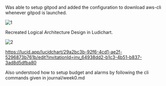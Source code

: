 Was able to setup gitpod and added the configuration to download aws-cli whenever gitpod is launched.

![1](https://github.com/bhanumalhotra123/aws-bootcamp-cruddur-2023/assets/144083659/a6553859-1406-4f99-b94e-b5e2eba86a73)




Recreated Logical Architecture Design in Ludichart.

![2](https://github.com/bhanumalhotra123/aws-bootcamp-cruddur-2023/assets/144083659/2f2b6c85-0b39-4edf-aab5-8cee7e5297f1)


https://lucid.app/lucidchart/29a2bc3b-92f6-4cd1-ae2f-5296873b761b/edit?invitationId=inv_64938dd2-b1c3-4b51-b837-3ad8d5dfba80


Also understood how to setup budget and alarms by following the cli commands given in journal/week0.md
